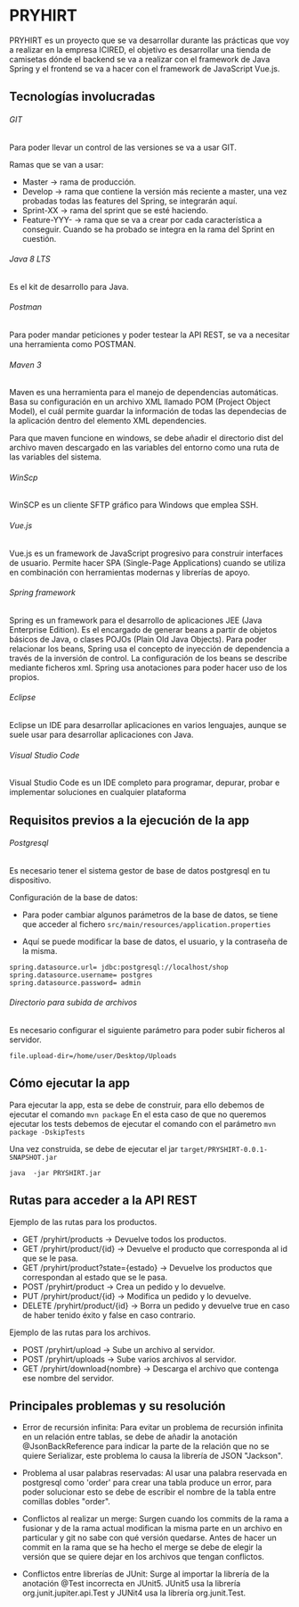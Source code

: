 PRYHIRT
=======

PRYHIRT es un proyecto que se va desarrollar durante las prácticas que voy a realizar en la empresa ICIRED, el objetivo es desarrollar 
una tienda de camisetas dónde el backend se va a realizar con el framework de Java Spring y el frontend se va a hacer con el framework 
de JavaScript Vue.js.

Tecnologías involucradas
------------------
###### GIT
Para poder llevar un control de las versiones se va a usar GIT.

Ramas que se van a usar:

* Master -> rama de producción.
* Develop -> rama que contiene la versión más reciente a master, una vez probadas todas las features del Spring, se integrarán aquí.
* Sprint-XX -> rama del sprint que se esté haciendo.
* Feature-YYY-<nombre> -> rama que se va a crear por cada característica a conseguir. Cuando se ha probado se integra en la rama del
Sprint en cuestión.

###### Java 8 LTS

Es el kit de desarrollo para Java.

###### Postman

Para poder mandar peticiones y poder testear la API REST, se va a necesitar una herramienta como POSTMAN.

###### Maven 3

Maven es una herramienta para el manejo de dependencias automáticas. Basa su configuración en un archivo XML llamado POM
(Project Object Model), el cuál permite guardar la información de todas las dependecias de la aplicación dentro del elemento
XML dependencies.

Para que maven funcione en windows, se debe añadir el directorio dist del archivo maven descargado en las variables del entorno como una ruta de las variables del sistema.

###### WinScp

WinSCP es un cliente SFTP gráfico para Windows que emplea SSH.

###### Vue.js

Vue.js es un framework de JavaScript progresivo para construir interfaces de usuario. Permite hacer SPA (Single-Page Applications)
cuando se utiliza en combinación con herramientas modernas y librerías de apoyo.

###### Spring framework

Spring es un framework para el desarrollo de aplicaciones  JEE (Java Enterprise Edition). Es el encargado de generar beans a partir
de objetos básicos de Java, o clases POJOs (Plain Old Java Objects). Para poder relacionar los beans, Spring usa el concepto de 
inyección de dependencia a través de la inversión de control. La configuración de los beans se describe mediante ficheros xml. 
Spring usa anotaciones para poder hacer uso de los propios.

###### Eclipse

Eclipse un IDE para desarrollar aplicaciones en varios lenguajes, aunque se suele usar para desarrollar aplicaciones con Java.

###### Visual Studio Code

Visual Studio Code es un IDE completo para programar, depurar, probar e implementar soluciones en cualquier plataforma

Requisitos previos a la ejecución de la app
------------------
###### Postgresql

Es necesario tener el sistema gestor de base de datos postgresql en tu dispositivo.

Configuración de la base de datos:

* Para poder cambiar algunos parámetros de la base de datos, se tiene que acceder al fichero ``` src/main/resources/application.properties ```

* Aquí se puede modificar la base de datos, el usuario, y la contraseña de la misma.
```
spring.datasource.url= jdbc:postgresql://localhost/shop
spring.datasource.username= postgres
spring.datasource.password= admin
```
###### Directorio para subida de archivos

Es necesario configurar el siguiente parámetro para poder subir ficheros al servidor.
```
file.upload-dir=/home/user/Desktop/Uploads
```

Cómo ejecutar la app
--------------------

Para ejecutar la app, esta se debe de construir, para ello debemos de ejecutar el comando ``` mvn package ```
En el esta caso de que no queremos ejecutar los tests debemos de ejecutar el comando con el parámetro ``` mvn package -DskipTests ```

Una vez construida, se debe de ejecutar el jar ``` target/PRYSHIRT-0.0.1-SNAPSHOT.jar ```
```
java  -jar PRYSHIRT.jar
```

Rutas para acceder a la API REST
--------------------------------
Ejemplo de las rutas para los productos.

* GET /pryhirt/products -> Devuelve todos los productos.
* GET /pryhirt/product/{id} -> Devuelve el producto que corresponda al id que se le pasa.
* GET /pryhirt/product?state={estado} -> Devuelve los productos que correspondan al estado que se le pasa.
* POST /pryhirt/product -> Crea un pedido y lo devuelve.
* PUT /pryhirt/product/{id} -> Modifica un pedido y lo devuelve.
* DELETE /pryhirt/product/{id} -> Borra un pedido y devuelve true en caso de haber tenido éxito y false en caso contrario.

Ejemplo de las rutas para los archivos.

* POST /pryhirt/upload -> Sube un archivo al servidor.
* POST /pryhirt/uploads -> Sube varios archivos al servidor.
* GET /pryhirt/download{nombre} -> Descarga el archivo que contenga ese nombre del servidor.

Principales problemas y su resolución
-------------------------------------
* Error de recursión infinita: Para evitar un problema de recursión infinita en un relación entre tablas, se debe de añadir la anotación @JsonBackReference para indicar la parte de la relación que no se quiere Serializar, este problema lo causa la librería de JSON "Jackson".

* Problema al usar palabras reservadas: Al usar una palabra reservada en postgresql como 'order' para crear una tabla produce un error, para poder solucionar esto se debe de escribir el nombre de la tabla entre comillas dobles "order".

* Conflictos al realizar un merge: Surgen cuando los commits de la rama a fusionar y de la rama actual modifican la misma parte en un archivo en particular y git no sabe con qué versión quedarse. Antes de hacer un commit en la rama que se ha hecho el merge se debe de elegir la versión que se quiere dejar en los archivos que tengan conflictos.

* Conflictos entre librerías de JUnit: Surge al importar la librería de la anotación @Test incorrecta en JUnit5. JUnit5 usa la librería org.junit.jupiter.api.Test y JUNit4 usa la librería org.junit.Test.
